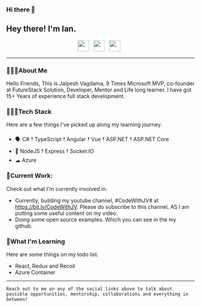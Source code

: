 ### Hi there 👋
## Hey there! I'm Ian.

<p align='center'>
<a href="mailto:jalpesh.vadgama@gmail.com"><img height="30" src="https://raw.githubusercontent.com/iansmathew/iansmathew/master/assets/icon_email.png"></a>&nbsp;&nbsp;
<a href="https://www.linkedin.com/in/iansmathew/"><img height="30" src="https://raw.githubusercontent.com/iansmathew/iansmathew/master/assets/icon_linkedin.png"></a>&nbsp;&nbsp;
<a href="https://twitter.com/Jalpesh"><img height="30" src="https://raw.githubusercontent.com/iansmathew/iansmathew/master/assets/icon_twitter.png"></a>&nbsp;&nbsp;
</p>

---

### 🙋🏽‍♂️About Me

<p>Hello Friends, This is Jalpesh Vagdama, 9 Times Microsoft MVP, co-founder at FutureStack Solution, Developer, Mentor and Life long learner. I have got 15+ Years of experience full stack development.  </p>

### 👨🏽‍💻Tech Stack

<p>
Here are a few things I've picked up along my learning journey.
</p>

- 🗣 C# 𒑰 TypeScript 𒑰 Angular 𒑰 Vue 𒑰 ASP.NET 𒑰 ASP.NET Core 
- 🎒 NodeJS 𒑰 Express 𒑰 Socket.IO
- ☁ Azure


### 🚧Current Work:

<p>
Check out what I'm currently involved in.

- Currently, building my youtube channel, #CodeWithJV# at https://bit.ly/CodeWithJV. Please do subscribe to this channel, AS I am putting some useful content on my video. 
- Doing some open source examples. Which you can see in the my github.

</p>

### 🌱What I'm Learning

Here are some things on my todo list.

- React, Redux and Recoil
- Azure Container

---

`Reach out to me on any of the social links above to talk about possible opportunities, mentorship, collaborations and everything in between!`


